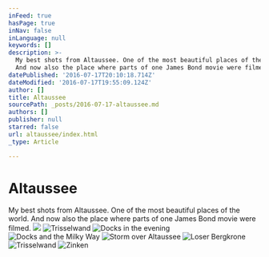 ```yaml
---
inFeed: true
hasPage: true
inNav: false
inLanguage: null
keywords: []
description: >-
  My best shots from Altaussee. One of the most beautiful places of the world.
  And now also the place where parts of one James Bond movie were filmed.
datePublished: '2016-07-17T20:10:18.714Z'
dateModified: '2016-07-17T19:55:09.124Z'
author: []
title: Altaussee
sourcePath: _posts/2016-07-17-altaussee.md
authors: []
publisher: null
starred: false
url: altaussee/index.html
_type: Article

---
```

# Altaussee

My best shots from Altaussee. One of the most beautiful places of the world. And now also the place where parts of one James Bond movie were filmed.
![](https://the-grid-user-content.s3-us-west-2.amazonaws.com/28d71f59-f68d-4c08-a907-2699bbfd378c.jpg)
![Trisselwand](https://the-grid-user-content.s3-us-west-2.amazonaws.com/44015721-ce28-4cf1-a593-3561068dc386.jpg)
![Docks in the evening](https://s3-us-west-2.amazonaws.com/the-grid-img/p/cb7e8bf0b99334888eeb925c8f0119e9bc2cf7ea.jpg)
![Docks and the Milky Way](https://the-grid-user-content.s3-us-west-2.amazonaws.com/4a3c5c70-9beb-42a5-9e68-84b2c1f546a4.jpg)
![Storm over Altaussee](https://the-grid-user-content.s3-us-west-2.amazonaws.com/285a88b5-5570-4d45-a8e4-09230e1d3bcf.jpg)
![Loser Bergkrone](https://the-grid-user-content.s3-us-west-2.amazonaws.com/3e97a742-3d3f-4195-9eae-a0e0c9c1ff0d.jpg)
![Trisselwand](https://s3-us-west-2.amazonaws.com/the-grid-img/p/a4afb5aa1611957eaeb00fc84e5391a528466e58.jpg)
![Zinken](https://s3-us-west-2.amazonaws.com/the-grid-img/p/93d3908001ef64ee0a430b375ba53a635dad75e8.jpg)